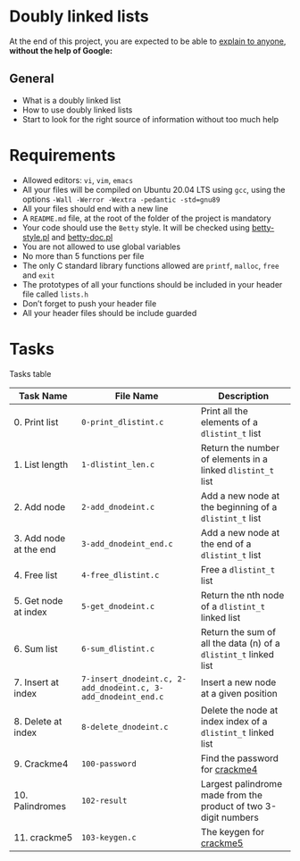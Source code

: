 # Doubly linked lists
At the end of this project, you are expected to be able to [explain to anyone](https://fs.blog/feynman-learning-technique/?fbclid=IwAR2K5_BGPVo0QjJXkOIIqNsqcXK4lTskPWJvA0asKQIGtCPWaQBdKmj1Ztg), 
**without the help of Google:**

## General
* What is a doubly linked list
* How to use doubly linked lists
* Start to look for the right source of information without too much help

# Requirements
* Allowed editors: `vi`, `vim`, `emacs`
* All your files will be compiled on Ubuntu 20.04 LTS using `gcc`, using the options `-Wall -Werror -Wextra -pedantic -std=gnu89`
* All your files should end with a new line
* A `README.md` file, at the root of the folder of the project is mandatory
* Your code should use the `Betty` style. It will be checked using [betty-style.pl](https://github.com/holbertonschool/Betty/blob/master/betty-style.pl) and [betty-doc.pl](https://github.com/holbertonschool/Betty/blob/master/betty-doc.pl)
* You are not allowed to use global variables
* No more than 5 functions per file
* The only C standard library functions allowed are `printf`, `malloc`, `free` and `exit`
* The prototypes of all your functions should be included in your header file called `lists.h`
* Don’t forget to push your header file
* All your header files should be include guarded

# Tasks
Tasks table

| Task Name  | File Name | Description |
| --------------- | ------------------------------ |---------------------------------------------------------------|
| 0. Print list  | `0-print_dlistint.c`  | Print all the elements of a `dlistint_t` list |
| 1. List length | `1-dlistint_len.c` | Return the number of elements in a linked `dlistint_t` list |
| 2. Add node | `2-add_dnodeint.c` | Add a new node at the beginning of a `dlistint_t` list |
| 3. Add node at the end | `3-add_dnodeint_end.c` | Add a new node at the end of a `dlistint_t` list |
| 4. Free list | `4-free_dlistint.c` | Free a `dlistint_t` list |
| 5. Get node at index | `5-get_dnodeint.c` | Return the nth node of a `dlistint_t` linked list |
| 6. Sum list | `6-sum_dlistint.c` | Return the sum of all the data (n) of a `dlistint_t` linked list |
| 7. Insert at index | `7-insert_dnodeint.c, 2-add_dnodeint.c, 3-add_dnodeint_end.c` | Insert a new node at a given position |
| 8. Delete at index | `8-delete_dnodeint.c` | Delete the node at index index of a `dlistint_t` linked list |
| 9. Crackme4 | `100-password` | Find the password for [crackme4](https://github.com/holbertonschool/0x17.c) |
| 10. Palindromes | `102-result` | Largest palindrome made from the product of two 3-digit numbers |
| 11. crackme5 | `103-keygen.c` | The keygen for [crackme5](https://github.com/holbertonschool/0x17.c) |
